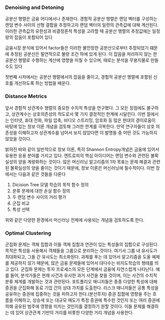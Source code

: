 ### Denoising and Detoning

공분산 행렬은 금융 어디에서나 존재한다. 경험적 공분산 행렬은 랜덤 벡터를 구성하는 랜덤 변수 사이의 선형 결합을 추정하고자 랜덤 벡터의 일련의 관측값에 대해 계산된다. 이러한 관측값의 유한성과 비결정론적 특성을 고려할 때 공분산 행렬의 추정값에는 일정량의 잡음이 포함되어 있다

금융시장 분석에 있어서 factor들은 이러한 불안정한 공분산으로부터 추정되었기 떄문에 추정된 공분산은 필연적으로 불량 조건 하에 있게 된다. 이 잡음을 처리하지 않는 한 공분산 행렬로 수행하는 계산에 영향을 미칠 수 있으며, 때로는 분석을 무용지물로 만들 수도 있다

첫번째 시차에서는 공분산 행렬에서의 잡음을 줄이고, 경험적 공분산 행렬에 포함된 신호를 개선하도록 하는 방법을 배운다.

### Distance Metrics

앞서 경험적 상관계수 행렬의 중요한 수치적 특성을 연구했다. 그 모든 장점에도 불구하고, 상관계수는 상호의존성의 척도로서 몇 가지 결정적인 한계에 시달린다.
이번 절에서는 인터넷, 휴대 전화, 파일 압축, 비디오 스트리밍, 암호화 등 많은 현대의 경이로움이 바탕에 있는 정보 이론 개념을 검토해 그러한 한계를 극복한다.
만약 연구자들이 상호 의존성을 이해하고자 상관계수를 넘어서 보지 않았다면 이 발명들 중 어떤 것도 가능하지 않았을 것이다.

밝혀진 바와 같이 일반적으로 정보 이론, 특히 Shannon Entropy개념은 금융에 있어서 유용한 응용 분야를 가지고 있다. 엔트로피의 핵심 아이디어는 랜덤 변수와 관련된 불확실성의 양을 계량화하는 것이다.
많은 머신러닝 알고리즘의 1차 목표는 문제 해결과 관련된 불확실성의 양을 줄이는 것이기 때문에, 정보 이론은 머신러닝에 필수적이다.
이번 장에서는 다음과 같은 것들을 다룬다

1. Dicision Tree 모델 학습의 목적 함수 정의
2. 분류 문제에 대한 손실 함수 정의
3. 두 랜덤 변수 사이의 거리 평가
4. 군집 비교
5. 특성 선택

위와 같은 다양한 환경에서 머신러닝 전체에 사용되는 개념을 검토하도록 한다.

### Optimal Clustering

군집화 문제는 객체 집합과 이들 객체 집합과 연관이 있는 특성들의 집합으로 구성된다. 목적은 특성을 사용해서 객체들을 그룹으로 분리하는 것이다.
여기서 그룹 내 유사도가 최대화되고, 그들 간 유사도는 최소화된다. 과제를 푸는 데 있어서 알고리즘을 도울 예제를 제공하지 않기 때문에, 많은 금융 문제들에 있어서 대다수는 비지도학습의 행태를 띄고 있다.
군집화 문제는 투자 프로세스의 모든 단계에서 금융에 자연스럽게 나타난다. 예를 들어, 분석가들은 현재 사건과 유사한 과거 사건을 찾을 것이며, 이는 사건의 수치적 분류 체계를 개발하는 것과 관련된다.
포트폴리오 매니저들은 종종 다양한 특성에 대해 증권을 군집화해 동료 기업 간의 상대 가치를 도출한다. 리스크 매니저들은 공통 특성을 공유하는 증권에 집중하는 것을 피하고자 한다.(분산투자) 
증권 집합에 영향을 주는 흐름을 이해하고, 상승세 또는 대규모 매도가 특정 증권에 특수한 것인지 또는 여러 증권에 의해 공유된 범주에 영향을 미치는 것인지를 결정하기 원할 것이다.
이들 문제를 해결하는 데 있어 상관관계 기반의 거리를 비롯한 다양한 거리 개념을 사용한다.
